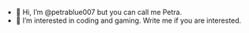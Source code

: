- 👋 Hi, I’m @petrablue007 but you can call me Petra. 
- 👀 I’m interested in coding and gaming. Write me if you are interested. 

  



<!---
petrablue007/petrablue007 is a ✨ special ✨ repository because its `README.md` (this file) appears on your GitHub profile.
You can click the Preview link to take a look at your changes.
--->
